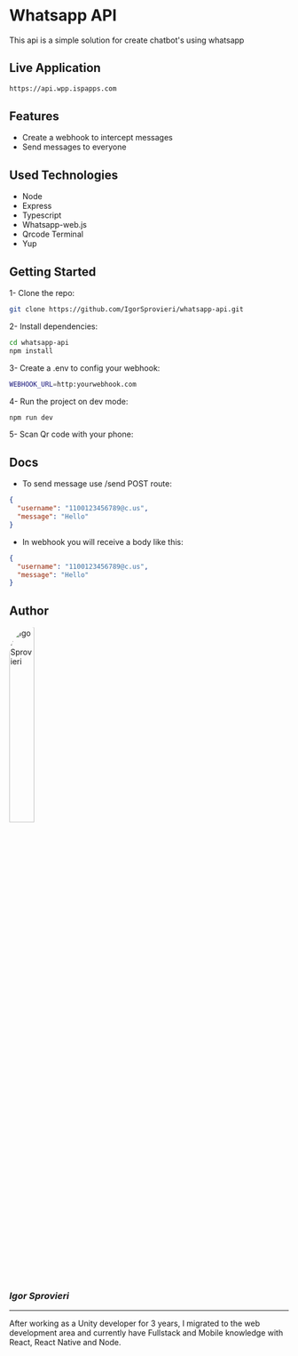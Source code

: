 # Whatsapp API

This api is a simple solution for create chatbot's using whatsapp

## Live Application

```bash
https://api.wpp.ispapps.com
```

## Features

- Create a webhook to intercept messages
- Send messages to everyone

## Used Technologies

- Node
- Express
- Typescript
- Whatsapp-web.js
- Qrcode Terminal
- Yup

## Getting Started

1- Clone the repo:

```bash
git clone https://github.com/IgorSprovieri/whatsapp-api.git
```

2- Install dependencies:

```bash
cd whatsapp-api
npm install
```

3- Create a .env to config your webhook:

```bash
WEBHOOK_URL=http:yourwebhook.com
```

4- Run the project on dev mode:

```bash
npm run dev
```

5- Scan Qr code with your phone:

## Docs

- To send message use /send POST route:

```json
{
  "username": "1100123456789@c.us",
  "message": "Hello"
}
```

- In webhook you will receive a body like this:

```json
{
  "username": "1100123456789@c.us",
  "message": "Hello"
}
```

## Author

<img src="https://avatars.githubusercontent.com/u/72152106?v=4" alt="Igor Sprovieri" style="width: 30%; border-radius: 50px;"/>

### _Igor Sprovieri_

---

After working as a Unity developer for 3 years, I migrated to the web development area and currently have Fullstack and Mobile knowledge with React, React Native and Node.
